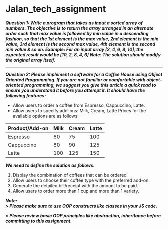 # Jalan_tech_assignment

***Question 1:
Write a program that takes as input a sorted array of numbers. The objective is to return the array arranged in an 
alternate order such that max value is followed by min value in a descending fashion, so that the 1st element is the 
max value, 2nd element is the min value, 3rd element is the second max value, 4th element is the second min value & 
so on.
Example: For an input array [2, 4, 6, 8, 10], 
the expected result would be [10, 2, 8, 4, 6]
Note: The solution should modify the original array itself.***

<hr>

***Question 2:
Please implement a software for a Coffee House using Object Oriented Programming. If you are not familiar or 
comfortable with object-oriented programming, we suggest you give this article a quick read to ensure you 
understand it before you attempt it.
It should have the following features:***
- Allow users to order a coffee from Espresso, Cappuccino, Latte.
- Allow users to specify add-ons: Milk, Cream, Latte
Prices for the available options are as follows:

|Product/Add-on| Milk | Cream | Latte |
|---|---|---|---|
| Espresso | 60 | 75 | 100 |
| Cappuccino | 80 | 90 | 125 |
| Latte | 100 | 125 | 150 |

***We need to define the solution as follows:***
1. Display the combination of coffees that can be ordered
2. Allow users to choose their coffee type with the preferred add-on.
3. Generate the detailed bill/receipt with the amount to be paid.
4. Allow users to order more than 1 cup and more than 1 variety.

***Note:*** <br> 
***> Please make sure to use OOP constructs like classes in your JS code.***

***> Please review basic OOP principles like abstraction, inheritance before committing to this assignment.***
